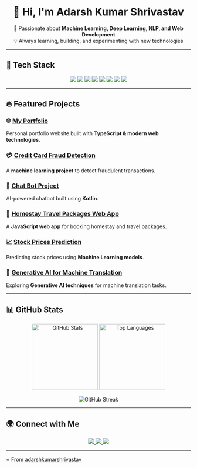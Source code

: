 <!-- Profile README -->

<h1 align="center">👋 Hi, I'm Adarsh Kumar Shrivastav</h1>

<p align="center">
  🎯 Passionate about <b>Machine Learning, Deep Learning, NLP, and Web Development</b> <br>
  💡 Always learning, building, and experimenting with new technologies  
</p>

---

## 🚀 Tech Stack

<p align="center">
  <img src="https://img.shields.io/badge/Python-3776AB?style=for-the-badge&logo=python&logoColor=white" />
  <img src="https://img.shields.io/badge/TypeScript-3178C6?style=for-the-badge&logo=typescript&logoColor=white" />
  <img src="https://img.shields.io/badge/JavaScript-F7DF1E?style=for-the-badge&logo=javascript&logoColor=black" />
  <img src="https://img.shields.io/badge/Kotlin-7F52FF?style=for-the-badge&logo=kotlin&logoColor=white" />
  <img src="https://img.shields.io/badge/TensorFlow-FF6F00?style=for-the-badge&logo=tensorflow&logoColor=white" />
  <img src="https://img.shields.io/badge/PyTorch-EE4C2C?style=for-the-badge&logo=pytorch&logoColor=white" />
  <img src="https://img.shields.io/badge/ScikitLearn-F7931E?style=for-the-badge&logo=scikitlearn&logoColor=white" />
  <img src="https://img.shields.io/badge/Flask-000000?style=for-the-badge&logo=flask&logoColor=white" />
</p>

---

## 🔥 Featured Projects

### 🌐 [My Portfolio](https://github.com/adarshkumarshrivastav/my_portfolio)
Personal portfolio website built with **TypeScript & modern web technologies**.

### 💳 [Credit Card Fraud Detection](https://github.com/adarshkumarshrivastav/Credit-Card-Fraud-Detection)
A **machine learning project** to detect fraudulent transactions.

### 🤖 [Chat Bot Project](https://github.com/adarshkumarshrivastav/Chat_bot_project)
AI-powered chatbot built using **Kotlin**.

### 🏡 [Homestay Travel Packages Web App](https://github.com/adarshkumarshrivastav/Homestay-Travel-Packages-Web-App-Project)
A **JavaScript web app** for booking homestay and travel packages.

### 📈 [Stock Prices Prediction](https://github.com/adarshkumarshrivastav/Stocks_Prices_Prediction_Prediction)
Predicting stock prices using **Machine Learning models**.

### 🤖 [Generative AI for Machine Translation](https://github.com/adarshkumarshrivastav/Generative-AI-for-Machine-Translation)
Exploring **Generative AI techniques** for machine translation tasks.

---

## 📊 GitHub Stats  

<p align="center">
  <img src="https://github-readme-stats.vercel.app/api?username=adarshkumarshrivastav&show_icons=true&theme=tokyonight" alt="GitHub Stats" height="180em" />
  <img src="https://github-readme-stats.vercel.app/api/top-langs/?username=adarshkumarshrivastav&layout=compact&theme=tokyonight" alt="Top Languages" height="180em" />
</p>

<p align="center">
  <img src="https://streak-stats.demolab.com?user=adarshkumarshrivastav&theme=tokyonight" alt="GitHub Streak" />
</p>

---

## 🌍 Connect with Me  

<p align="center">
  <a href="https://github.com/adarshkumarshrivastav">
    <img src="https://img.shields.io/badge/GitHub-100000?style=for-the-badge&logo=github&logoColor=white" />
  </a>
  <a href="https://linkedin.com/in/your-linkedin">
    <img src="https://img.shields.io/badge/LinkedIn-0A66C2?style=for-the-badge&logo=linkedin&logoColor=white" />
  </a>
  <a href="mailto:adarshshrivastav@example.com">
    <img src="https://img.shields.io/badge/Email-D14836?style=for-the-badge&logo=gmail&logoColor=white" />
  </a>
</p>

---

⭐️ From [adarshkumarshrivastav](https://github.com/adarshkumarshrivastav)
